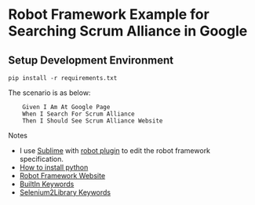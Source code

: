 Robot Framework Example for Searching Scrum Alliance in Google
====

Setup Development Environment
----

```
pip install -r requirements.txt
```

The scenario is as below:

```
    Given I Am At Google Page
    When I Search For Scrum Alliance
    Then I Should See Scrum Alliance Website
```

Notes

* I use [Sublime](http://www.sublimetext.com/) with [robot plugin](https://github.com/shellderp/sublime-robot-plugin) to edit the robot framework specification.
* [How to install python](http://juacompe.wordpress.com/2013/02/25/how-to-install-virtualenv-and-virtualenvwrappe/)
* [Robot Framework Website](http://robotframework.org/)
* [BuiltIn Keywords](https://robotframework.googlecode.com/hg-history/2.1/doc/libraries/BuiltIn.html)
* [Selenium2Library Keywords](http://rtomac.github.io/robotframework-selenium2library/doc/Selenium2Library.html)
